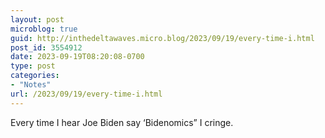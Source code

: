 ```yaml
---
layout: post
microblog: true
guid: http://inthedeltawaves.micro.blog/2023/09/19/every-time-i.html
post_id: 3554912
date: 2023-09-19T08:20:08-0700
type: post
categories:
- "Notes"
url: /2023/09/19/every-time-i.html
---
```

Every time I hear Joe Biden say ‘Bidenomics” I cringe. 
